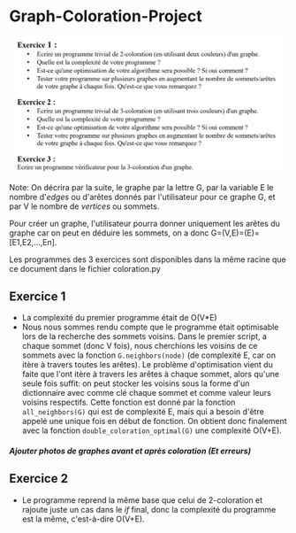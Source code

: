 # Graph-Coloration-Project

![Enonce](enonce.png "Enoncé")

Note: On décrira par la suite, le graphe par la lettre G, par la variable E le nombre d'*edges* ou d'arêtes donnés par l'utilisateur pour ce graphe G, et par V le nombre de *vertices* ou sommets.

Pour créer un graphe, l'utilisateur pourra donner uniquement les arêtes du graphe car on peut en déduire les sommets, on a donc G=(V,E)=(E)=[E1,E2,...,En].

Les programmes des 3 exercices sont disponibles dans la même racine que ce document dans le fichier coloration.py

## Exercice 1

- La complexité du premier programme était de O(V*E)
- Nous nous sommes rendu compte que le programme était optimisable lors de la recherche des sommets voisins. Dans le premier script, a chaque sommet (donc V fois), nous cherchions les voisins de ce sommets avec la fonction ```G.neighbors(node)``` (de complexité E, car on itère à travers toutes les arêtes). Le problème d'optimisation vient du faite que l'ont itère à travers les arêtes à chaque sommet, alors qu'une seule fois suffit: on peut stocker les voisins sous la forme d'un dictionnaire avec comme clé chaque sommet et comme valeur leurs voisins respectifs. Cette fonction est donné par la fonction ```all_neighbors(G)``` qui est de complexité E, mais qui a besoin d'être appelé une unique fois en début de fonction. On obtient donc finalement avec la fonction ```double_coloration_optimal(G)``` une complexité O(V+E).

##### Ajouter photos de graphes avant et après coloration (Et erreurs) 

## Exercice 2

- Le programme reprend la même base que celui de 2-coloration et rajoute juste un cas dans le *if* final, donc la complexité du programme est la même, c'est-à-dire O(V+E).